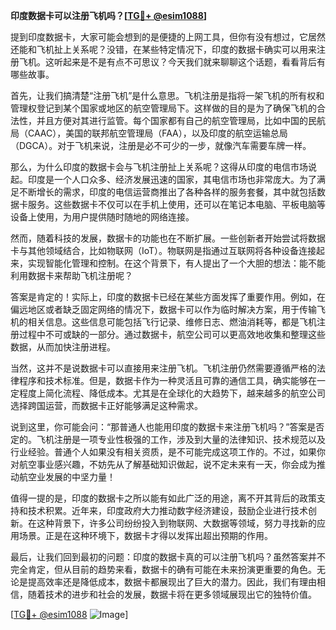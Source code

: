 **印度数据卡可以注册飞机吗？[[TG💪+ @esim1088](https://t.me/s/esim1088)]**

提到印度数据卡，大家可能会想到的是便捷的上网工具，但你有没有想过，它居然还能和飞机扯上关系呢？没错，在某些特定情况下，印度的数据卡确实可以用来注册飞机。这听起来是不是有点不可思议？今天我们就来聊聊这个话题，看看背后有哪些故事。

首先，让我们搞清楚“注册飞机”是什么意思。飞机注册是指将一架飞机的所有权和管理权登记到某个国家或地区的航空管理局下。这样做的目的是为了确保飞机的合法性，并且方便对其进行监管。每个国家都有自己的航空管理局，比如中国的民航局（CAAC），美国的联邦航空管理局（FAA），以及印度的航空运输总局（DGCA）。对于飞机来说，注册是必不可少的一步，就像汽车需要车牌一样。

那么，为什么印度的数据卡会与飞机注册扯上关系呢？这得从印度的电信市场说起。印度是一个人口众多、经济发展迅速的国家，其电信市场也非常庞大。为了满足不断增长的需求，印度的电信运营商推出了各种各样的服务套餐，其中就包括数据卡服务。这些数据卡不仅可以在手机上使用，还可以在笔记本电脑、平板电脑等设备上使用，为用户提供随时随地的网络连接。

然而，随着科技的发展，数据卡的功能也在不断扩展。一些创新者开始尝试将数据卡与其他领域结合，比如物联网（IoT）。物联网是指通过互联网将各种设备连接起来，实现智能化管理和控制。在这个背景下，有人提出了一个大胆的想法：能不能利用数据卡来帮助飞机注册呢？

答案是肯定的！实际上，印度的数据卡已经在某些方面发挥了重要作用。例如，在偏远地区或者缺乏固定网络的情况下，数据卡可以作为临时解决方案，用于传输飞机的相关信息。这些信息可能包括飞行记录、维修日志、燃油消耗等，都是飞机注册过程中不可或缺的一部分。通过数据卡，航空公司可以更高效地收集和整理这些数据，从而加快注册进程。

当然，这并不是说数据卡可以直接用来注册飞机。飞机注册仍然需要遵循严格的法律程序和技术标准。但是，数据卡作为一种灵活且可靠的通信工具，确实能够在一定程度上简化流程、降低成本。尤其是在全球化的大趋势下，越来越多的航空公司选择跨国运营，而数据卡正好能够满足这种需求。

说到这里，你可能会问：“那普通人也能用印度的数据卡来注册飞机吗？”答案是否定的。飞机注册是一项专业性极强的工作，涉及到大量的法律知识、技术规范以及行业经验。普通个人如果没有相关资质，是不可能完成这项工作的。不过，如果你对航空事业感兴趣，不妨先从了解基础知识做起，说不定未来有一天，你会成为推动航空业发展的中坚力量！

值得一提的是，印度的数据卡之所以能有如此广泛的用途，离不开其背后的政策支持和技术积累。近年来，印度政府大力推动数字经济建设，鼓励企业进行技术创新。在这种背景下，许多公司纷纷投入到物联网、大数据等领域，努力寻找新的应用场景。正是在这种环境下，数据卡才得以发挥出超出预期的作用。

最后，让我们回到最初的问题：印度的数据卡真的可以注册飞机吗？虽然答案并不完全肯定，但从目前的趋势来看，数据卡的确有可能在未来扮演更重要的角色。无论是提高效率还是降低成本，数据卡都展现出了巨大的潜力。因此，我们有理由相信，随着技术的进步和社会的发展，数据卡将在更多领域展现出它的独特价值。

[[TG💪+ @esim1088](https://t.me/s/esim1088) ![Image](https://i.postimg.cc/4NQfJmqS/Snipaste-2025-05-13-00-14-12.png)]